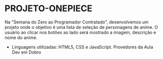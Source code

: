 # PROJETO-ONEPIECE
Na "Semana do Zero ao Programador Contratado", desenvolvemos um projeto onde o objetivo é uma lista de seleção de personagens de anime. O usuário ao clicar nos botões ao lado será mostrado a imagem, descrição e nome do anime.
- Linguagens utilizadas: HTML5, CSS e JavaScript. 
Provedores da Aula Dev em Dobro
